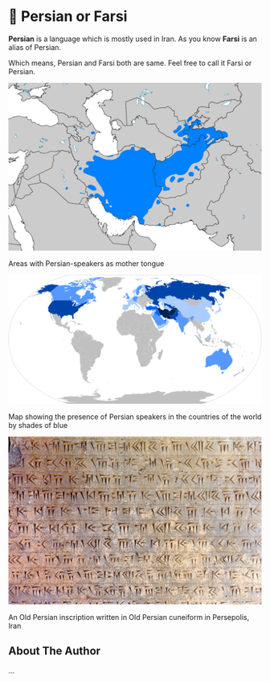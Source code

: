 # 🕌 Persian or Farsi

**Persian** is a language which is mostly used in Iran. As you know **Farsi**
is an alias of Persian.

Which means, Persian and Farsi both are same. Feel free to call it Farsi or
Persian.

![Areas with Persian-speakers as mother tongue](_static/images/persian-farsi/Persian_Language_Location_Map.svg.png)

Areas with Persian-speakers as mother tongue

![Map showing the presence of Persian speakers in the countries of the world by shades of blue](_static/images/persian-farsi/Map_of_Persian_speakers.svg.png)

Map showing the presence of Persian speakers in the countries of the world by
shades of blue

![An Old Persian inscription written in Old Persian cuneiform in Persepolis, Iran](_static/images/persian-farsi/Perspolis_Inscription.jpg)

An Old Persian inscription written in Old Persian cuneiform in Persepolis, Iran

## About The Author

...
